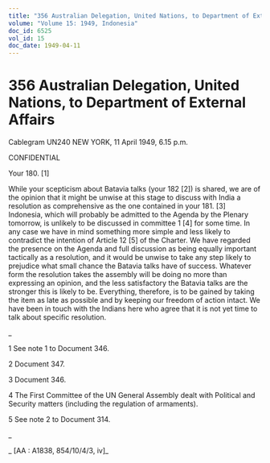 ```yaml
---
title: "356 Australian Delegation, United Nations, to Department of External Affairs"
volume: "Volume 15: 1949, Indonesia"
doc_id: 6525
vol_id: 15
doc_date: 1949-04-11
---
```


# 356 Australian Delegation, United Nations, to Department of External Affairs

Cablegram UN240 NEW YORK, 11 April 1949, 6.15 p.m.

CONFIDENTIAL

Your 180. [1]

While your scepticism about Batavia talks (your 182 [2]) is shared, we are of the opinion that it might be unwise at this stage to discuss with India a resolution as comprehensive as the one contained in your 181. [3] Indonesia, which will probably be admitted to the Agenda by the Plenary tomorrow, is unlikely to be discussed in committee 1 [4] for some time. In any case we have in mind something more simple and less likely to contradict the intention of Article 12 [5] of the Charter. We have regarded the presence on the Agenda and full discussion as being equally important tactically as a resolution, and it would be unwise to take any step likely to prejudice what small chance the Batavia talks have of success. Whatever form the resolution takes the assembly will be doing no more than expressing an opinion, and the less satisfactory the Batavia talks are the stronger this is likely to be. Everything, therefore, is to be gained by taking the item as late as possible and by keeping our freedom of action intact. We have been in touch with the Indians here who agree that it is not yet time to talk about specific resolution.

_

1 See note 1 to Document 346.

2 Document 347.

3 Document 346.

4 The First Committee of the UN General Assembly dealt with Political and Security matters (including the regulation of armaments).

5 See note 2 to Document 314.

_

_ [AA : A1838, 854/10/4/3, iv]_
